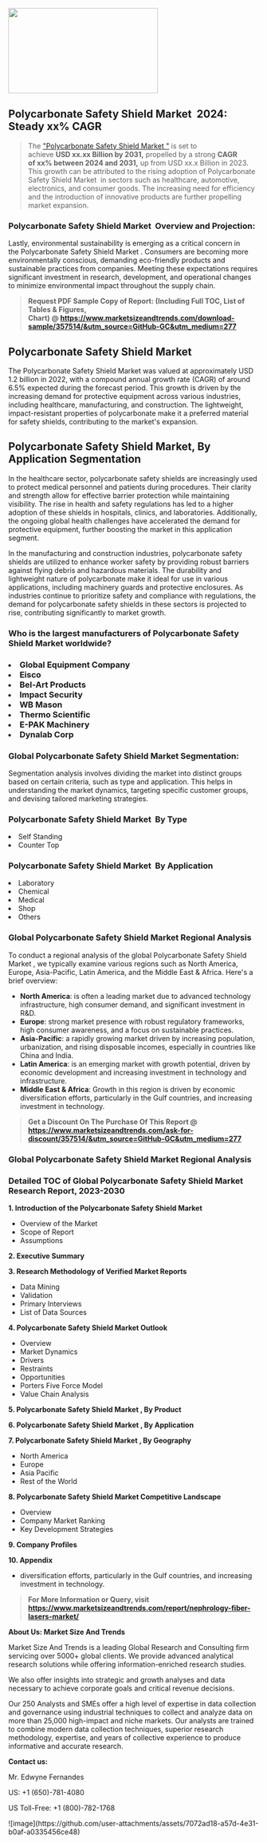 <p><img class="alignnone size-medium wp-image-20088" src="https://ffe5etoiles.com/wp-content/uploads/2024/12/MST1-300x171.png" alt="" width="300" height="171" /></p><h2 id="ember46" class="ember-view reader-text-block__heading-2">Polycarbonate Safety Shield Market &nbsp;2024: Steady&nbsp;xx% CAGR</h2><blockquote id="ember47" class="ember-view reader-text-block__blockquote">The&nbsp;<a class="app-aware-link " href="https://www.marketsizeandtrends.com/download-sample/357514/&utm_source=GitHub-GC&utm_medium=277" target="_blank" data-test-app-aware-link="">"Polycarbonate Safety Shield Market "</a>&nbsp;is set to achieve&nbsp;<strong>USD&nbsp;xx.xx&nbsp;Billion by 2031,</strong>&nbsp;propelled by a strong&nbsp;<strong>CAGR of&nbsp;xx% between 2024 and 2031,</strong>&nbsp;up from USD xx.x Billion in 2023. This growth can be attributed to the rising adoption of&nbsp;Polycarbonate Safety Shield Market &nbsp;in sectors such as healthcare, automotive, electronics, and consumer goods. The increasing need for efficiency and the introduction of innovative products are further propelling market expansion.</blockquote><h3 id="ember48" class="ember-view reader-text-block__heading-3">Polycarbonate Safety Shield Market &nbsp;Overview and Projection:</h3><p id="ember49" class="ember-view reader-text-block__paragraph">Lastly, environmental sustainability is emerging as a critical concern in the&nbsp;Polycarbonate Safety Shield Market . Consumers are becoming more environmentally conscious, demanding eco-friendly products and sustainable practices from companies. Meeting these expectations requires significant investment in research, development, and operational changes to minimize environmental impact throughout the supply chain.</p><blockquote id="ember50" class="ember-view reader-text-block__blockquote"><strong>Request PDF Sample Copy of Report: (Including Full TOC, List of Tables &amp; Figures, Chart)&nbsp;@&nbsp;<strong><a href="https://www.marketsizeandtrends.com/download-sample/357514/&utm_source=GitHub-GC&utm_medium=277" target="_blank">https://www.marketsizeandtrends.com/download-sample/357514/&utm_source=GitHub-GC&utm_medium=277</a></strong></strong></blockquote><h3 class=""> <h2>Polycarbonate Safety Shield Market</h2><p>The Polycarbonate Safety Shield Market was valued at approximately USD 1.2 billion in 2022, with a compound annual growth rate (CAGR) of around 6.5% expected during the forecast period. This growth is driven by the increasing demand for protective equipment across various industries, including healthcare, manufacturing, and construction. The lightweight, impact-resistant properties of polycarbonate make it a preferred material for safety shields, contributing to the market's expansion.</p><h2>Polycarbonate Safety Shield Market, By Application Segmentation</h2><p>In the healthcare sector, polycarbonate safety shields are increasingly used to protect medical personnel and patients during procedures. Their clarity and strength allow for effective barrier protection while maintaining visibility. The rise in health and safety regulations has led to a higher adoption of these shields in hospitals, clinics, and laboratories. Additionally, the ongoing global health challenges have accelerated the demand for protective equipment, further boosting the market in this application segment.</p><p>In the manufacturing and construction industries, polycarbonate safety shields are utilized to enhance worker safety by providing robust barriers against flying debris and hazardous materials. The durability and lightweight nature of polycarbonate make it ideal for use in various applications, including machinery guards and protective enclosures. As industries continue to prioritize safety and compliance with regulations, the demand for polycarbonate safety shields in these sectors is projected to rise, contributing significantly to market growth.</p></h3><h3 id="" class="">Who is the largest manufacturers of&nbsp;Polycarbonate Safety Shield Market  worldwide?</h3><h3 class=""></Li><Li>Global Equipment Company</Li><Li> Eisco</Li><Li> Bel-Art Products</Li><Li> Impact Security</Li><Li> WB Mason</Li><Li> Thermo Scientific</Li><Li> E-PAK Machinery</Li><Li> Dynalab Corp</h3><h3 id="ember53" class="ember-view reader-text-block__heading-3">Global&nbsp;Polycarbonate Safety Shield Market  Segmentation:</h3><p id="ember54" class="ember-view reader-text-block__paragraph">Segmentation analysis involves dividing the market into distinct groups based on certain criteria, such as type and application. This helps in understanding the market dynamics, targeting specific customer groups, and devising tailored marketing strategies.</p><h3 id="" class="">Polycarbonate Safety Shield Market &nbsp;By Type</h3><p></Li><Li>Self Standing</Li><Li> Counter Top</p><h3 id="" class="">Polycarbonate Safety Shield Market &nbsp;By Application</h3><p class=""></Li><Li>Laboratory</Li><Li> Chemical</Li><Li> Medical</Li><Li> Shop</Li><Li> Others</p><h3 id="ember62" class="ember-view reader-text-block__heading-3">Global Polycarbonate Safety Shield Market  Regional Analysis</h3><p id="ember63" class="ember-view reader-text-block__paragraph">To conduct a regional analysis of the global Polycarbonate Safety Shield Market , we typically examine various regions such as North America, Europe, Asia-Pacific, Latin America, and the Middle East &amp; Africa. Here's a brief overview:</p><ul><li><strong>North America</strong>: is often a leading market due to advanced technology infrastructure, high consumer demand, and significant investment in R&amp;D.</li><li><strong>Europe</strong>: strong market presence with robust regulatory frameworks, high consumer awareness, and a focus on sustainable practices.</li><li><strong>Asia-Pacific</strong>: a rapidly growing market driven by increasing population, urbanization, and rising disposable incomes, especially in countries like China and India.</li><li><strong>Latin America</strong>: is an emerging market with growth potential, driven by economic development and increasing investment in technology and infrastructure.</li><li><strong>Middle East &amp; Africa</strong>: Growth in this region is driven by economic diversification efforts, particularly in the Gulf countries, and increasing investment in technology.</li></ul><blockquote id="ember61" class="ember-view reader-text-block__blockquote"><strong>Get a Discount On The Purchase Of This Report @ <strong><a href="https://html-cleaner.com/" target="">https://www.marketsizeandtrends.com/ask-for-discount/357514/&utm_source=GitHub-GC&utm_medium=277</a></strong></strong></blockquote><h3 id="ember62" class="ember-view reader-text-block__heading-3">Global Polycarbonate Safety Shield Market  Regional Analysis</h3><h3 id="" class="">Detailed TOC of Global Polycarbonate Safety Shield Market  Research Report, 2023-2030</h3><p id="" class=""><strong>1. Introduction of the Polycarbonate Safety Shield Market </strong></p><ul><li>Overview of the Market</li><li>Scope of Report</li><li>Assumptions</li></ul><p id="" class=""><strong>2. Executive Summary</strong></p><p id="" class=""><strong>3. Research Methodology of Verified Market Reports</strong></p><ul><li>Data Mining</li><li>Validation</li><li>Primary Interviews</li><li>List of Data Sources</li></ul><p id="" class=""><strong>4. Polycarbonate Safety Shield Market  Outlook</strong></p><ul><li>Overview</li><li>Market Dynamics</li><li>Drivers</li><li>Restraints</li><li>Opportunities</li><li>Porters Five Force Model</li><li>Value Chain Analysis</li></ul><p id="" class=""><strong>5. Polycarbonate Safety Shield Market , By Product</strong></p><p id="" class=""><strong>6. Polycarbonate Safety Shield Market , By Application</strong></p><p id="" class=""><strong>7. Polycarbonate Safety Shield Market , By Geography</strong></p><ul><li>North America</li><li>Europe</li><li>Asia Pacific</li><li>Rest of the World</li></ul><p id="" class=""><strong>8. Polycarbonate Safety Shield Market  Competitive Landscape</strong></p><ul><li>Overview</li><li>Company Market Ranking</li><li>Key Development Strategies</li></ul><p id="" class=""><strong>9. Company Profiles</strong></p><p id="" class=""><strong>10. Appendix</strong></p><ul><li>diversification efforts, particularly in the Gulf countries, and increasing investment in technology.</li></ul><blockquote id="ember65" class="ember-view reader-text-block__blockquote"><strong>For More Information or Query, visit <strong><strong><a href="https://html-cleaner.com/" target="">https://www.marketsizeandtrends.com/report/nephrology-fiber-lasers-market/</a></strong></strong></strong></blockquote><p id="" class=""><strong>About Us: Market Size And Trends</strong></p><p id="" class="">Market Size And Trends is a leading Global Research and Consulting firm servicing over 5000+ global clients. We provide advanced analytical research solutions while offering information-enriched research studies.</p><p id="" class="">We also offer insights into strategic and growth analyses and data necessary to achieve corporate goals and critical revenue decisions.</p><p id="" class="">Our 250 Analysts and SMEs offer a high level of expertise in data collection and governance using industrial techniques to collect and analyze data on more than 25,000 high-impact and niche markets. Our analysts are trained to combine modern data collection techniques, superior research methodology, expertise, and years of collective experience to produce informative and accurate research.</p><p id="" class=""><strong>Contact us:</strong></p><p id="" class="">Mr. Edwyne Fernandes</p><p id="" class="">US: +1 (650)-781-4080</p><p id="" class="">US Toll-Free: +1 (800)-782-1768</p>
![image](https://github.com/user-attachments/assets/7072ad18-a57d-4e31-b0af-a0335456ce48)
